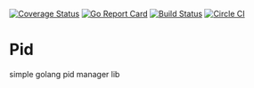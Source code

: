 [![Coverage Status](https://coveralls.io/repos/github/mikif70/pidlib/badge.svg?branch=master)](https://coveralls.io/github/mikif70/pidlib?branch=master)
[![Go Report Card](https://goreportcard.com/badge/github.com/mikif70/pidlib)](https://goreportcard.com/report/github.com/mikif70/pidlib)
[![Build Status](https://travis-ci.org/mikif70/pidlib.svg?branch=master)](https://travis-ci.org/mikif70/pidlib)
[![Circle CI](https://circleci.com/gh/mikif70/pidlib.svg?style=svg)](https://circleci.com/gh/mikif70/pidlib)


# Pid 
simple golang pid manager lib
